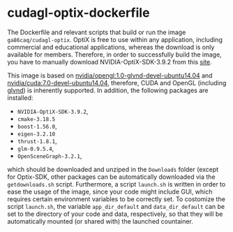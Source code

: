 # cudagl-optix-dockerfile
The Dockerfile and relevant scripts that build or run the image `ga86caq/cudagl-optix`. OptiX is free to use within any application, including commercial and educational applications, whereas the download is only available for members. Therefore, in order to successfully build the image, you have to manually download NVIDIA-OptiX-SDK-3.9.2 from this [site](https://developer.nvidia.com/designworks/optix/downloads/3.9.2/linux64).

This image is based on [nvidia/opengl:1.0-glvnd-devel-ubuntu14.04](https://registry.hub.docker.com/layers/nvidia/opengl/1.0-glvnd-devel-ubuntu14.04/images/sha256-b3b8f57b7e0a83d9de4f6daaf7b662a8eb229f29ee26a8bf10fd4cbca71c269b?context=explore) and [nvidia/cuda:7.0-devel-ubuntu14.04](https://hub.docker.com/layers/nvidia/cuda/7.0-devel-ubuntu14.04/images/sha256-bc2af9e231e96c354019e736af7f1d578f9989ddac1a391f850d6989a6cb9d5f?context=explore), therefore, CUDA and OpenGL (including [glvnd](https://github.com/NVIDIA/libglvnd)) is inherently supported. In addition, the following packages are installed:
* `NVIDIA-OptiX-SDK-3.9.2`,
* `cmake-3.18.5`
* `boost-1.56.0`,
* `eigen-3.2.10`
* `thrust-1.8.1`, 
* `glm-0.9.5.4`,
* `OpenSceneGraph-3.2.1`,

which should be downloaded and unziped in the `Downloads` folder (except for Optix-SDK, other packages can be automatically downloaded via the `getdownloads.sh` script. Furthermore, a script `launch.sh` is written in order to ease the usage of the image, since your code might include GUI, which requires certain environment variables to be correctly set. To costomize the script `launch.sh`, the variable `app_dir_default` and `data_dir_default` can be set to the directory of your code and data, respectively, so that they will be automatically mounted (or shared with) the launched countainer.
